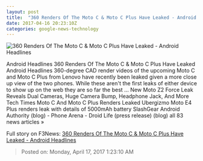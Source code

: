```yaml
---
layout: post
title:  "360 Renders Of The Moto C & Moto C Plus Have Leaked - Android Headlines"
date: 2017-04-16 20:23:10Z
categories: google-news-technology
---
```


![360 Renders Of The Moto C & Moto C Plus Have Leaked - Android Headlines](https://www.androidheadlines.com/wp-content/uploads/2017/04/Lenovo-Moto-C-Renders-7.jpg)

Android Headlines 360 Renders Of The Moto C & Moto C Plus Have Leaked Android Headlines 360-degree CAD render videos of the upcoming Moto C and Moto C Plus from Lenovo have recently been leaked given a more close up view of the two phones. While these aren't the first leaks of either device to show up on the web they are so far the best ... New Moto Z2 Force Leak Reveals Dual Cameras, Huge Camera Bump, Headphone Jack, And More Tech Times Moto C And Moto C Plus Renders Leaked Ubergizmo Moto E4 Plus renders leak with details of 5000mAh battery SlashGear Android Authority (blog) - Phone Arena - Droid Life (press release) (blog) all 83 news articles »


Full story on F3News: [360 Renders Of The Moto C & Moto C Plus Have Leaked - Android Headlines](http://www.f3nws.com/n/GTUVYF)

> Posted on: Monday, April 17, 2017 1:23:10 AM

